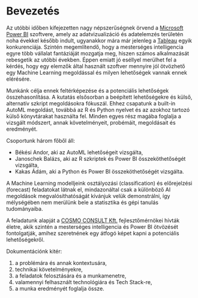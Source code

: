 # Bevezetés

Az utóbbi időben kifejezetten nagy népszerűségnek örvend a [Microsoft Power BI](https://powerbi.microsoft.com/hu-hu/ "Microsoft hivatalos oldala") szoftvere, amely az adatvizualizáció és adatelemzés területén noha évekkel később indult, ugyanakkor mára már jelenleg a [Tableau](https://www.tableau.com/ "Tableau hivatalos oldala") egyik konkurenciája.
Szintén megemlítendő, hogy a mesterséges intelligencia egyre több vállalat fantáziáját mozgatja meg, hiszen számos alkalmazását rebesgetik az utóbbi években. Éppen emiatt jó eséllyel merülhet fel a kérdés, hogy egy elemzők által használt szoftver mennyire jól ötvözhető egy Machine Learning megoldással és milyen lehetőségek vannak ennek elérésére.

Munkánk célja ennek feltérképezése és a potenciális lehetőségek összehasonlítása. A kutatás elsősorban a beépített lehetőségekre és külső, alternatív szkript megoldásokra fókuszál. Ehhez csapatunk a built-in AutoML megoldást, továbbá az R és Python nyelvet és az azokhoz tartozó külső könyvtárakat használta fel. Minden egyes rész magába foglalja a vizsgált módszert, annak követelményeit, probémáit, megoldásait és eredményét.

Csoportunk három főből áll:

- Békési Andor, aki az AutoML lehetőségeit vizsgálta,
- Janoschek Balázs, aki az R szkriptek és Power BI összeköthetőségét vizsgálta,
- Kakas Ádám, aki a Python és Power BI összeköthetőségét vizsgálta.

A Machine Learning modelljeink osztályozási (classification) és előrejelzési (forecast) feladatokat látnak el, mindazonáltal csak a különböző AI megoldások megvalósíthatóságát kívánjuk velük demonstrálni, így mélységében nem merülünk bele a statisztika és gépi tanulás tudományaiba.

A feladatunk alapját a [COSMO CONSULT Kft.](https://www.cosmoconsult.hu/ "COSMO CONSULT hivatalos weboldal") fejlesztőmérnökei hívták életre, akik szintén a mesterséges intelligencia és Power BI ötvözését fontolgatják, amihez szeretnének egy átfogó képet kapni a potenciális lehetőségekről.

Dokumentációnk kitér:

1. a problémára és annak kontextusára,
2. technikai követelményekre,
3. a feladatok felosztására és a munkamenetre,
4. valamennyi felhasznált technológiára és Tech Stack-re,
5. a munka eredményét foglalja össze.
